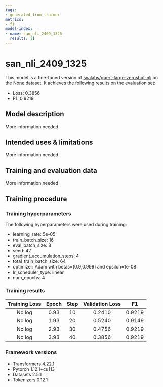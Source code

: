 ```yaml
---
tags:
- generated_from_trainer
metrics:
- f1
model-index:
- name: san_nli_2409_1325
  results: []
---
```


<!-- This model card has been generated automatically according to the information the Trainer had access to. You
should probably proofread and complete it, then remove this comment. -->

# san_nli_2409_1325

This model is a fine-tuned version of [svalabs/gbert-large-zeroshot-nli](https://huggingface.co/svalabs/gbert-large-zeroshot-nli) on the None dataset.
It achieves the following results on the evaluation set:
- Loss: 0.3856
- F1: 0.9219

## Model description

More information needed

## Intended uses & limitations

More information needed

## Training and evaluation data

More information needed

## Training procedure

### Training hyperparameters

The following hyperparameters were used during training:
- learning_rate: 5e-05
- train_batch_size: 16
- eval_batch_size: 8
- seed: 42
- gradient_accumulation_steps: 4
- total_train_batch_size: 64
- optimizer: Adam with betas=(0.9,0.999) and epsilon=1e-08
- lr_scheduler_type: linear
- num_epochs: 4

### Training results

| Training Loss | Epoch | Step | Validation Loss | F1     |
|:-------------:|:-----:|:----:|:---------------:|:------:|
| No log        | 0.93  | 10   | 0.2410          | 0.9219 |
| No log        | 1.93  | 20   | 0.5240          | 0.9149 |
| No log        | 2.93  | 30   | 0.4756          | 0.9219 |
| No log        | 3.93  | 40   | 0.3856          | 0.9219 |


### Framework versions

- Transformers 4.22.1
- Pytorch 1.12.1+cu113
- Datasets 2.5.1
- Tokenizers 0.12.1
